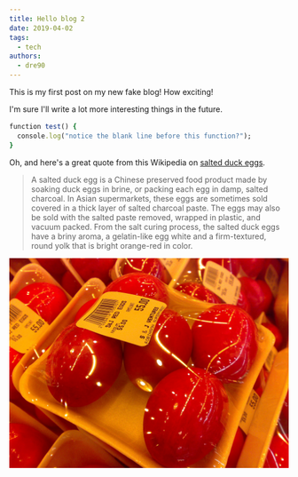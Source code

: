 ```yaml
---
title: Hello blog 2
date: 2019-04-02
tags:
  - tech
authors:
  - dre90
---
```


This is my first post on my new fake blog! How exciting!

I'm sure I'll write a lot more interesting things in the future.

```ruby
function test() {
  console.log("notice the blank line before this function?");
}
```

Oh, and here's a great quote from this Wikipedia on
[salted duck eggs](http://en.wikipedia.org/wiki/Salted_duck_egg).

> A salted duck egg is a Chinese preserved food product made by soaking duck
> eggs in brine, or packing each egg in damp, salted charcoal. In Asian
> supermarkets, these eggs are sometimes sold covered in a thick layer of salted
> charcoal paste. The eggs may also be sold with the salted paste removed,
> wrapped in plastic, and vacuum packed. From the salt curing process, the
> salted duck eggs have a briny aroma, a gelatin-like egg white and a
> firm-textured, round yolk that is bright orange-red in color.

![Chinese Salty Egg](salty_egg.jpg)
